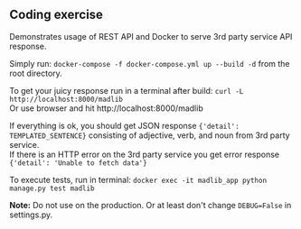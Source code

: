 ## Coding exercise

Demonstrates usage of REST API and Docker to serve 3rd party service API response.

Simply run: `docker-compose -f docker-compose.yml up --build -d` from the root directory.

To get your juicy response run in a terminal after build: `curl -L http://localhost:8000/madlib`  
Or use browser and hit http://localhost:8000/madlib

If everything is ok, you should get JSON response `{'detail': TEMPLATED_SENTENCE}` consisting of adjective, verb, and noun from 3rd party service.  
If there is an HTTP error on the 3rd party service you get error response `{'detail': 'Unable to fetch data'}`

To execute tests, run in terminal: `docker exec -it madlib_app python manage.py test madlib `


**Note:** Do not use on the production. Or at least don't change `DEBUG=False` in settings.py.

